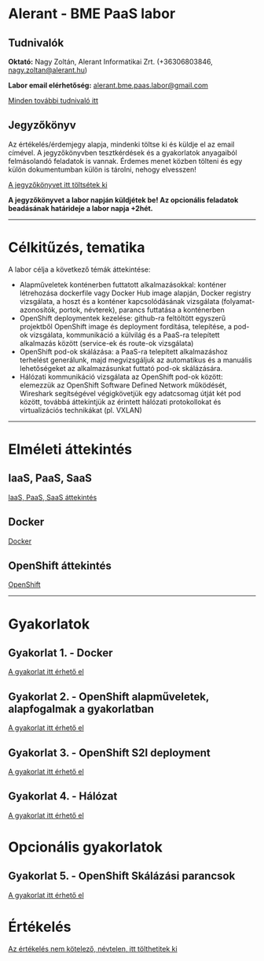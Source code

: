 # Alerant - BME PaaS labor
## Tudnivalók
**Oktató:** Nagy Zoltán, Alerant Informatikai Zrt. (+36306803846, nagy.zoltan@alerant.hu)

**Labor email elérhetőség:** alerant.bme.paas.labor@gmail.com

[Minden további tudnivaló itt](docs/Tudnivalok.md)

## Jegyzőkönyv
Az értékelés/érdemjegy alapja, mindenki töltse ki és küldje el az email címével.
A jegyzőkönyvben tesztkérdések és a gyakorlatok anyagaiból felmásolandó feladatok is vannak. Érdemes menet közben tölteni és egy külön dokumentumban külön is tárolni, nehogy elvesszen!
 
[A jegyzőkönyvet itt töltsétek ki](https://goo.gl/forms/rKN2WAWNCjxpBulS2)

**A jegyzőkönyvet a labor napján küldjétek be! Az opcionális feladatok beadásának határideje a labor napja +2hét.**

---
# Célkitűzés, tematika
A labor célja a következő témák áttekintése:
- Alapműveletek konténerben futtatott alkalmazásokkal: konténer létrehozása dockerfile vagy Docker Hub image alapján, Docker registry vizsgálata,  a hoszt és a konténer kapcsolódásának vizsgálata (folyamat-azonosítók, portok, névterek), parancs futtatása a konténerben
- OpenShift deploymentek kezelése: github-ra feltöltött egyszerű projektből OpenShift image és deployment fordítása, telepítése, a pod-ok vizsgálata, kommunikáció a külvilág és a PaaS-ra telepített alkalmazás között (service-ek és route-ok vizsgálata)
- OpenShift pod-ok skálázása: a PaaS-ra telepített alkalmazáshoz terhelést generálunk, majd megvizsgáljuk az automatikus és a manuális lehetőségeket az alkalmazásunkat futtató pod-ok skálázására.
- Hálózati kommunikáció vizsgálata az OpenShift pod-ok között: elemezzük az OpenShift Software Defined Network működését, Wireshark segítségével végigkövetjük egy adatcsomag útját két pod között, továbbá áttekintjük az érintett hálózati protokollokat és virtualizációs technikákat (pl. VXLAN)

---

# Elméleti áttekintés
## IaaS, PaaS, SaaS
[IaaS, PaaS, SaaS áttekintés](docs/Elmelet1.md)

## Docker
[Docker](docs/Elmelet2.md)
## OpenShift áttekintés
[OpenShift](docs/Elmelet3.md)

---

# Gyakorlatok
## Gyakorlat 1. - Docker
[A gyakorlat itt érhető el](docs/Gyakorlat1.md)
## Gyakorlat 2. - OpenShift alapműveletek, alapfogalmak a gyakorlatban
[A gyakorlat itt érhető el](docs/Gyakorlat2.md)
## Gyakorlat 3. - OpenShift S2I deployment
[A gyakorlat itt érhető el](docs/Gyakorlat3.md)
## Gyakorlat 4. - Hálózat
[A gyakorlat itt érhető el](docs/Gyakorlat4.md)

# Opcionális gyakorlatok
## Gyakorlat 5. - OpenShift Skálázási parancsok
[A gyakorlat itt érhető el](docs/Gyakorlat5.md)

# Értékelés
[Az értékelés nem kötelező, névtelen, itt tölthetitek ki](https://goo.gl/forms/ibs2e7X2sGViZgH93)
